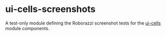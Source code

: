 # ui-cells-screenshots

A test-only module defining the Roborazzi screenshot tests for the [ui-cells](../ui-cells) module
components.
